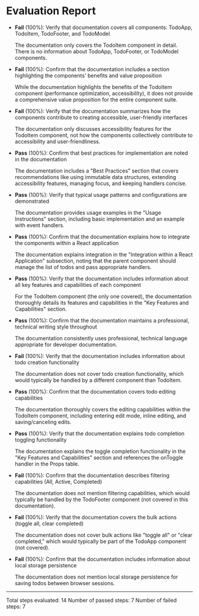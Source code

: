 # Evaluation Report

- **Fail** (100%): Verify that documentation covers all components: TodoApp, TodoItem, TodoFooter, and TodoModel
  
  The documentation only covers the TodoItem component in detail. There is no information about TodoApp, TodoFooter, or TodoModel components.

- **Fail** (100%): Confirm that the documentation includes a section highlighting the components' benefits and value proposition
  
  While the documentation highlights the benefits of the TodoItem component (performance optimization, accessibility), it does not provide a comprehensive value proposition for the entire component suite.

- **Fail** (100%): Verify that the documentation summarizes how the components contribute to creating accessible, user-friendly interfaces
  
  The documentation only discusses accessibility features for the TodoItem component, not how the components collectively contribute to accessibility and user-friendliness.

- **Pass** (100%): Confirm that best practices for implementation are noted in the documentation
  
  The documentation includes a "Best Practices" section that covers recommendations like using immutable data structures, extending accessibility features, managing focus, and keeping handlers concise.

- **Pass** (100%): Verify that typical usage patterns and configurations are demonstrated
  
  The documentation provides usage examples in the "Usage Instructions" section, including basic implementation and an example with event handlers.

- **Pass** (100%): Confirm that the documentation explains how to integrate the components within a React application
  
  The documentation explains integration in the "Integration within a React Application" subsection, noting that the parent component should manage the list of todos and pass appropriate handlers.

- **Pass** (100%): Verify that the documentation includes information about all key features and capabilities of each component
  
  For the TodoItem component (the only one covered), the documentation thoroughly details its features and capabilities in the "Key Features and Capabilities" section.

- **Pass** (100%): Confirm that the documentation maintains a professional, technical writing style throughout
  
  The documentation consistently uses professional, technical language appropriate for developer documentation.

- **Fail** (100%): Verify that the documentation includes information about todo creation functionality
  
  The documentation does not cover todo creation functionality, which would typically be handled by a different component than TodoItem.

- **Pass** (100%): Confirm that the documentation covers todo editing capabilities
  
  The documentation thoroughly covers the editing capabilities within the TodoItem component, including entering edit mode, inline editing, and saving/canceling edits.

- **Pass** (100%): Verify that the documentation explains todo completion toggling functionality
  
  The documentation explains the toggle completion functionality in the "Key Features and Capabilities" section and references the onToggle handler in the Props table.

- **Fail** (100%): Confirm that the documentation describes filtering capabilities (All, Active, Completed)
  
  The documentation does not mention filtering capabilities, which would typically be handled by the TodoFooter component (not covered in this documentation).

- **Fail** (100%): Verify that the documentation covers the bulk actions (toggle all, clear completed)
  
  The documentation does not cover bulk actions like "toggle all" or "clear completed," which would typically be part of the TodoApp component (not covered).

- **Fail** (100%): Confirm that the documentation includes information about local storage persistence
  
  The documentation does not mention local storage persistence for saving todos between browser sessions.

---

Total steps evaluated: 14
Number of passed steps: 7
Number of failed steps: 7